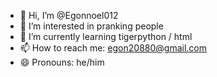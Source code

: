 - 👋 Hi, I’m @Egonnoel012
- 👀 I’m interested in pranking people
- 🌱 I’m currently learning tigerpython / html
- 📫 How to reach me: egon20880@gmail.com
- 😄 Pronouns: he/him

<!---
Egonnoel012/Egonnoel012 is a ✨ special ✨ repository because its `README.md` (this file) appears on your GitHub profile.
You can click the Preview link to take a look at your changes.
--->
